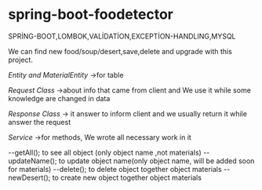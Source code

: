 # spring-boot-foodetector

SPRİNG-BOOT,LOMBOK,VALİDATİON,EXCEPTİON-HANDLING,MYSQL


We can find new food/soup/desert,save,delete and upgrade with this project.

*Entity and MaterialEntity*
->for table

*Request Class*
->about info that  came from client and We use it while some knowledge are changed in data 

*Response Class*
-> it answer to inform client and we usually return it while answer the request

*Service*
->for methods, We wrote all necessary work in it

--getAll();     to see all object (only object name ,not materials)
--updateName();     to update object name(only object name, will be added soon for materials)
--delete();     to delete object together object materials
--newDesert();      to create new object together object materials
